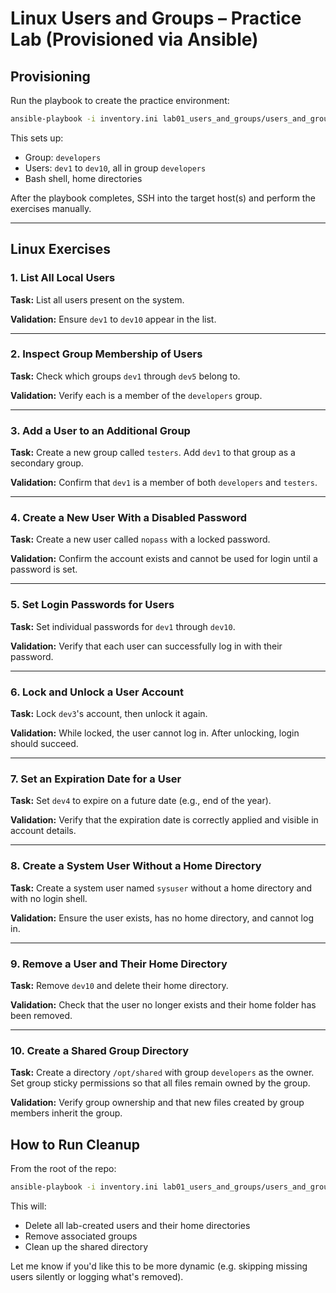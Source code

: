 # Linux Users and Groups – Practice Lab (Provisioned via Ansible)

## Provisioning

Run the playbook to create the practice environment:

```bash
ansible-playbook -i inventory.ini lab01_users_and_groups/users_and_groups.yaml
```

This sets up:

* Group: `developers`
* Users: `dev1` to `dev10`, all in group `developers`
* Bash shell, home directories

After the playbook completes, SSH into the target host(s) and perform the exercises manually.

---

## Linux Exercises

### 1. List All Local Users

**Task:**
List all users present on the system.

**Validation:**
Ensure `dev1` to `dev10` appear in the list.

---

### 2. Inspect Group Membership of Users

**Task:**
Check which groups `dev1` through `dev5` belong to.

**Validation:**
Verify each is a member of the `developers` group.

---

### 3. Add a User to an Additional Group

**Task:**
Create a new group called `testers`. Add `dev1` to that group as a secondary group.

**Validation:**
Confirm that `dev1` is a member of both `developers` and `testers`.

---

### 4. Create a New User With a Disabled Password

**Task:**
Create a new user called `nopass` with a locked password.

**Validation:**
Confirm the account exists and cannot be used for login until a password is set.

---

### 5. Set Login Passwords for Users

**Task:**
Set individual passwords for `dev1` through `dev10`.

**Validation:**
Verify that each user can successfully log in with their password.

---

### 6. Lock and Unlock a User Account

**Task:**
Lock `dev3`'s account, then unlock it again.

**Validation:**
While locked, the user cannot log in. After unlocking, login should succeed.

---

### 7. Set an Expiration Date for a User

**Task:**
Set `dev4` to expire on a future date (e.g., end of the year).

**Validation:**
Verify that the expiration date is correctly applied and visible in account details.

---

### 8. Create a System User Without a Home Directory

**Task:**
Create a system user named `sysuser` without a home directory and with no login shell.

**Validation:**
Ensure the user exists, has no home directory, and cannot log in.

---

### 9. Remove a User and Their Home Directory

**Task:**
Remove `dev10` and delete their home directory.

**Validation:**
Check that the user no longer exists and their home folder has been removed.

---

### 10. Create a Shared Group Directory

**Task:**
Create a directory `/opt/shared` with group `developers` as the owner. Set group sticky permissions so that all files remain owned by the group.

**Validation:**
Verify group ownership and that new files created by group members inherit the group.

## How to Run Cleanup

From the root of the repo:

```bash
ansible-playbook -i inventory.ini lab01_users_and_groups/users_and_groups_cleanup.yaml
```

This will:

* Delete all lab-created users and their home directories
* Remove associated groups
* Clean up the shared directory

Let me know if you'd like this to be more dynamic (e.g. skipping missing users silently or logging what's removed).

